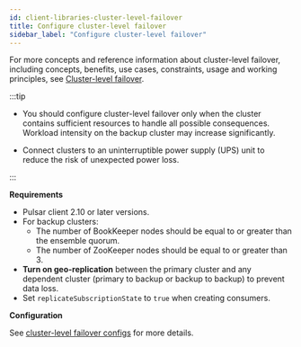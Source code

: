 ```yaml
---
id: client-libraries-cluster-level-failover
title: Configure cluster-level failover
sidebar_label: "Configure cluster-level failover"
---
```


For more concepts and reference information about cluster-level failover, including concepts, benefits, use cases, constraints, usage and working principles, see [Cluster-level failover](concepts-cluster-level-failover.md). 

:::tip

- You should configure cluster-level failover only when the cluster contains sufficient resources to handle all possible consequences. Workload intensity on the backup cluster may increase significantly.

- Connect clusters to an uninterruptible power supply (UPS) unit to reduce the risk of unexpected power loss.

:::

**Requirements**

* Pulsar client 2.10 or later versions.
* For backup clusters:
  * The number of BookKeeper nodes should be equal to or greater than the ensemble quorum.
  * The number of ZooKeeper nodes should be equal to or greater than 3.
* **Turn on geo-replication** between the primary cluster and any dependent cluster (primary to backup or backup to backup) to prevent data loss.
* Set `replicateSubscriptionState` to `true` when creating consumers.

**Configuration**

See [cluster-level failover configs](client-libraries-java-configs.md#cluster-level-failover-configs) for more details.